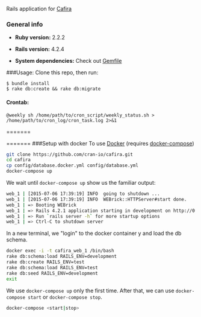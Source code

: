 Rails application for [Cafira](http://www.cafira.com/)
### General info
* **Ruby version:** 2.2.2

* **Rails version:** 4.2.4

* **System dependencies:** Check out [Gemfile](https://github.com/cran-io/cafira/blob/master/Gemfile)

###Usage:
Clone this repo, then run:
```{r, engine='bash', count_lines}
$ bundle install
$ rake db:create && rake db:migrate
```

#### Crontab:
```
@weekly sh /home/path/to/cron_script/weekly_status.sh > /home/path/to/cron_log/cron_task.log 2>&1
```
=======

=======
###Setup with docker
To use [Docker](http://www.docker.com) (requires [docker-compose](https://docs.docker.com/compose/))
```sh
git clone https://github.com/cran-io/cafira.git
cd cafira
cp config/database.docker.yml config/database.yml
docker-compose up
```
We wait until ```docker-compose up``` show us the familiar output:
```sh
web_1 | [2015-07-06 17:39:19] INFO  going to shutdown ...
web_1 | [2015-07-06 17:39:19] INFO  WEBrick::HTTPServer#start done.
web_1 | => Booting WEBrick
web_1 | => Rails 4.2.1 application starting in development on http://0.0.0.0:3000
web_1 | => Run `rails server -h` for more startup options
web_1 | => Ctrl-C to shutdown server
```
In a new terminal, we "login" to the docker container y and load the db schema.
```sh
docker exec -i -t cafira_web_1 /bin/bash
rake db:schema:load RAILS_ENV=development
rake db:create RAILS_ENV=test
rake db:schema:load RAILS_ENV=test
rake db:seed RAILS_ENV=development
exit
```
We use ```docker-compose up``` only the first time. After that, we can use ```docker-compose start``` or ```docker-compose stop```.
```sh
docker-compose <start|stop>
```
